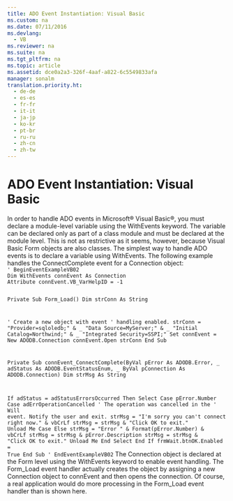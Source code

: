 ```yaml
---
title: ADO Event Instantiation: Visual Basic
ms.custom: na
ms.date: 07/11/2016
ms.devlang: 
  - VB
ms.reviewer: na
ms.suite: na
ms.tgt_pltfrm: na
ms.topic: article
ms.assetid: dce0a2a3-326f-4aaf-a822-6c5549833afa
manager: sonalm
translation.priority.ht: 
  - de-de
  - es-es
  - fr-fr
  - it-it
  - ja-jp
  - ko-kr
  - pt-br
  - ru-ru
  - zh-cn
  - zh-tw
---
```

# ADO Event Instantiation: Visual Basic
<?xml version="1.0" encoding="utf-8"?>
<developerReferenceWithoutSyntaxDocument xmlns="http://ddue.schemas.microsoft.com/authoring/2003/5" xmlns:xlink="http://www.w3.org/1999/xlink" xmlns:xsi="http://www.w3.org/2001/XMLSchema-instance" xsi:schemaLocation="http://ddue.schemas.microsoft.com/authoring/2003/5 http://dduestorage.blob.core.windows.net/ddueschema/developer.xsd">
  <introduction>
    <para>In order to handle ADO events in Microsoft® Visual Basic®, you must declare a module-level variable using the <legacyBold>WithEvents</legacyBold> keyword. The variable can be declared only as part of a class module and must be declared at the module level. This is not as restrictive as it seems, however, because Visual Basic <legacyBold>Form</legacyBold> objects are also classes. The simplest way to handle ADO events is to declare a variable using <legacyBold>WithEvents</legacyBold>. The following example handles the <legacyBold>ConnectComplete</legacyBold> event for a <legacyBold>Connection</legacyBold> object:</para>
  </introduction>
  <section>
    <content>
      <code>' BeginEventExampleVB02
Dim WithEvents connEvent As Connection
Attribute connEvent.VB_VarHelpID = -1

Private Sub Form_Load()
Dim strConn As String

   ' Create a new object with event
   ' handling enabled.
   strConn = "Provider=sqloledb;" &amp; _
      "Data Source=MyServer;" &amp; _
      "Initial Catalog=Northwind;" &amp; _
      "Integrated Security=SSPI;"
   Set connEvent = New ADODB.Connection
   connEvent.Open strConn
End Sub

Private Sub connEvent_ConnectComplete(ByVal pError As ADODB.Error, _
    adStatus As ADODB.EventStatusEnum, _
    ByVal pConnection As ADODB.Connection)
Dim strMsg As String

   If adStatus = adStatusErrorsOccurred Then
      Select Case pError.Number
         Case adErrOperationCancelled
            ' The operation was cancelled in the
            ' Will event. Notify the user and exit.
            strMsg = "I'm sorry you can't connect right now." &amp; vbCrLf
            strMsg = strMsg &amp; "Click OK to exit."
            Unload Me
         Case Else
            strMsg = "Error " &amp; Format(pError.Number) &amp; vbCrLf
            strMsg = strMsg &amp; pError.Description
            strMsg = strMsg &amp; "Click OK to exit."
            Unload Me
      End Select
   End If
   frmWait.btnOK.Enabled = True
End Sub
' EndEventExampleVB02</code>
      <para>The <legacyBold>Connection</legacyBold> object is declared at the <legacyBold>Form</legacyBold> level using the <legacyBold>WithEvents</legacyBold> keyword to enable event handling. The Form_Load event handler actually creates the object by assigning a new <legacyBold>Connection</legacyBold> object to <legacyItalic>connEvent</legacyItalic> and then opens the connection. Of course, a real application would do more processing in the Form_Load event handler than is shown here.</para>
    </content>
  </section>
  <relatedTopics />
</developerReferenceWithoutSyntaxDocument>